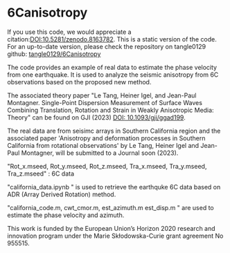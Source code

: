 # 6Canisotropy
If you use this code, we would appreciate a citation:[DOI:10.5281/zenodo.8163782](https://zenodo.org/badge/latestdoi/596467362).
This is a static version of the code. For an up-to-date version, please check the repository on tangle0129 github: [tangle0129/6Canisotropy](https://github.com/tangle0129/6Canisotropy)

The code provides an example of real data to estimate the phase velocity from one earthquake. It is used to analyze the seismic anisotropy from 6C observations based on the proposed new method.

The associated theory paper "Le Tang, Heiner Igel, and Jean-Paul Montagner. Single-Point Dispersion Measurement of Surface Waves Combining Translation, Rotation and Strain in Weakly
Anisotropic Media: Theory" can be found on GJI (2023) [DOI: 10.1093/gji/ggad199](https://doi.org/10.1093/gji/ggad199).

The real data are from seisimc arrays in Southern California region and the associated paper 'Anisotropy and deformation processes in
Southern California from rotational observations' by Le Tang, Heiner Igel and Jean-Paul Montagner, will be submitted to a Journal soon (2023).

"Rot_x.mseed, Rot_y.mseed, Rot_z.mseed, Tra_x.mseed, Tra_y.mseed, Tra_z.mseed" : 6C data

"california_data.ipynb " is used to retrieve the earthquke 6C data based on ADR (Array Derived Rotation) method.

"california_code.m, cwt_cmor.m, est_azimuth.m est_disp.m " are used to estimate the phase velocity and azimuth.

This work is funded by the European Union’s Horizon 2020 research and innovation program under the Marie Skłodowska-Curie grant agreement No 955515.
